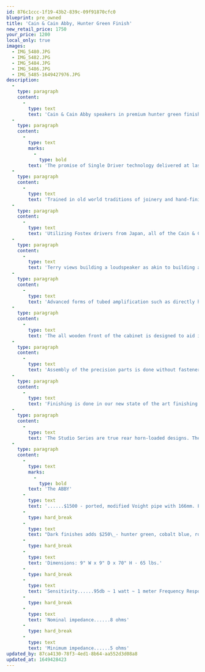 ```yaml
---
id: 876c1ccc-1f19-43b2-839c-09f91870cfc0
blueprint: pre_owned
title: 'Cain & Cain Abby, Hunter Green Finish'
new_retail_price: 1750
your_price: 1200
local_only: true
images:
  - IMG_5480.JPG
  - IMG_5482.JPG
  - IMG_5484.JPG
  - IMG_5486.JPG
  - IMG_5485-1649427976.JPG
description:
  -
    type: paragraph
    content:
      -
        type: text
        text: 'Cain & Cain Abby speakers in premium hunter green finish. Speakers are in excellent physical and functional condition and sold as new for $1,750.00. A perfect match for low-powered or single-ended tube amplifiers and adept at reproducing acoustic instruments and human voices. '
  -
    type: paragraph
    content:
      -
        type: text
        marks:
          -
            type: bold
        text: 'The promise of Single Driver technology delivered at last!'
  -
    type: paragraph
    content:
      -
        type: text
        text: 'Trained in old world traditions of joinery and hand-finishing, Terry Cain is a master craftsman. Every one of his products, from the Abby to the Studio Ben ES is of heirloom quality. However, fit and finish alone do not make for a great loudspeaker. Terry has devoted countless hours to the study and implementation of cabinet design appropriate for single driver loudspeakers. The realization of full-range, single-driver speaker technology has been a particular obsession of the Japanese. Terry has absorbed everything the Japanese have done and has put his own ideas to work to produce single driver loudspeakers that function at the limits of the possible.'
  -
    type: paragraph
    content:
      -
        type: text
        text: 'Utilizing Fostex drivers from Japan, all of the Cain & Cain speakers are an easy load to drive. While designed with single ended triode amplifiers in mind, all models will perform well with higher- powered solid state amplifiers.'
  -
    type: paragraph
    content:
      -
        type: text
        text: 'Terry views building a loudspeaker as akin to building a musical instrument. He eschews the use of MDF and fiberboard in favor of solid wood baffles. To quote him directly in reference to the Abby Loudspeaker: "Single driven speaker systems when properly set up and fed a nice clean watt or two can provide musical enjoyment far beyond what multi-way speakers are capable of. These speakers do not WOW you with what they are capable of . They will WOW you with what the musician is capable of.'
  -
    type: paragraph
    content:
      -
        type: text
        text: 'Advanced forms of tubed amplification such as directly heated triodes and quiet push-pull amps seem to have an ideal synergy with this type of speaker. The low powered 2a3 and 300b amplifiers are what this system is designed for. The immediacy these speakers are capable of is a powerful lure that can pull you into the music further than most speakers can by virtue of (their) simplicity.'
  -
    type: paragraph
    content:
      -
        type: text
        text: 'The all wooden front of the cabinet is designed to aid in low level resolution. In an industry devoted to utilizing "the latest materials" we have actually lost touch with what solid wood can do for sound reproduction. All solid woods exhibit a sonic signature that influences the sound of associated equipment. The Alder wood fronts … were chosen for light weight and extreme rigidity as well as reflectivity. And of course forest sustainability and availability. Using solid Alder wood adds to a "lively" sound that will find appreciation in acoustical music particularly. The low level decay of notes of strings and percussion tend to become easier for the ear to track and ambiance from the recorded venue can now be further appreciated easily. Being solid wood, minor imperfections in the wood such as pin knots and color changes appear and contribute to a "natural" and pleasing look.'
  -
    type: paragraph
    content:
      -
        type: text
        text: 'Assembly of the precision parts is done without fasteners and is done manually one case at a time ensuring solidity and consistency.'
  -
    type: paragraph
    content:
      -
        type: text
        text: 'Finishing is done in our new state of the art finishing room."'
  -
    type: paragraph
    content:
      -
        type: text
        text: 'The Studio Series are true rear horn-loaded designs. The Abby is a ported, modified Voight pipe. All Cain & Cain speakers can be characterized as being extremely coherent, devoid of any "honking" or horn resonance common to most horn-loaded designs and as providing full and ample representation in both the bass and high frequencies - something very difficult to achieve with one driver (super-tweeter notwithstanding). It is our opinion that Cain & Cain has, at long last, delivered on the promise of single-driver, full-range design.'
  -
    type: paragraph
    content:
      -
        type: text
        marks:
          -
            type: bold
        text: 'The ABBY'
      -
        type: text
        text: '......$1500 - ported, modified Voight pipe with 166mm. Fostex FE 166e driver ......natural alderwood'
      -
        type: hard_break
      -
        type: text
        text: "Dark finishes adds $250\_- hunter green, cobalt blue, rosewood red, tobacco sunburst"
      -
        type: hard_break
      -
        type: text
        text: 'Dimensions: 9" W x 9" D x 70" H - 65 lbs.'
      -
        type: hard_break
      -
        type: text
        text: 'Sensitivity......95db ~ 1 watt ~ 1 meter Frequency Response......<40Hz ~ 20kHz (+ / - 3db)'
      -
        type: hard_break
      -
        type: text
        text: 'Nominal impedance......8 ohms'
      -
        type: hard_break
      -
        type: text
        text: 'Minimum impedance......5 ohms'
updated_by: 87ca4130-78f3-4ed1-8b64-aa552d3d08a8
updated_at: 1649428423
---
```

